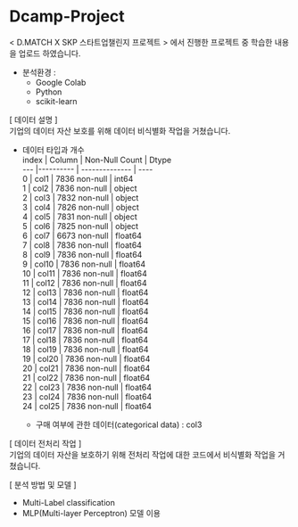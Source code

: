 # Dcamp-Project
&lt; D.MATCH X SKP 스타트업챌린지 프로젝트 > 에서 진행한 프로젝트 중 학습한 내용을 업로드 하였습니다.

- 분석환경 :
    - Google Colab
    - Python
    - scikit-learn


[ 데이터 설명 ]  
  기업의 데이터 자산 보호를 위해 데이터 비식별화 작업을 거쳤습니다.
  
  - 데이터 타입과 개수  
index   | Column   | Non-Null Count | Dtype  
---  |---------- | -------------- | ----  
0  | col1        | 7836 non-null   | int64  
1  | col2         | 7836 non-null   | object  
2  | col3         | 7832 non-null  | object  
3   | col4         | 7826 non-null  | object  
4   | col5          | 7831 non-null  | object  
5   | col6           | 7825 non-null  | object  
6   | col7          | 6673 non-null  | float64  
7   | col8         | 7836 non-null   | float64  
8   | col9          | 7836 non-null  | float64  
9   | col10    | 7836 non-null  | float64  
10  | col11    | 7836 non-null  | float64  
11  | col12       | 7836 non-null |  float64  
12  | col13       | 7836 non-null |  float64  
13  | col14       | 7836 non-null  | float64  
14  | col15       | 7836 non-null  | float64  
15  | col16     | 7836 non-null  | float64  
16  | col17     | 7836 non-null  | float64  
17  | col18   | 7836 non-null  | float64  
18  | col19  | 7836 non-null  | float64  
19  | col20      | 7836 non-null | float64  
20  | col21       | 7836 non-null |  float64  
21  | col22        | 7836 non-null  | float64  
22  | col23        | 7836 non-null  | float64  
23  | col24        | 7836 non-null |  float64  
24  | col25        | 7836 non-null  | float64  

 
    - 구매 여부에 관한 데이터(categorical data) : col3

[ 데이터 전처리 작업 ]  
  기업의 데이터 자산을 보호하기 위해 전처리 작업에 대한 코드에서 비식별화 작업을 거쳤습니다.
  
[ 분석 방법 및 모델 ]
  - Multi-Label classification
  - MLP(Multi-layer Perceptron) 모델 이용
